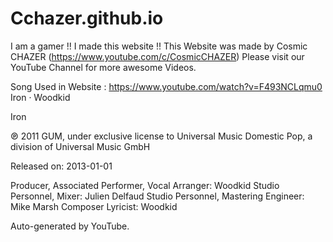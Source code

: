 # Cchazer.github.io
I am a gamer !! I made this website !!
This Website was made by Cosmic CHAZER (https://www.youtube.com/c/CosmicCHAZER)
Please visit our YouTube Channel for more awesome Videos. 

Song Used in Website : https://www.youtube.com/watch?v=F493NCLqmu0
Iron · Woodkid

Iron

℗ 2011 GUM, under exclusive license to Universal Music Domestic Pop, a division of Universal Music GmbH

Released on: 2013-01-01

Producer, Associated  Performer, Vocal  Arranger: Woodkid
Studio  Personnel, Mixer: Julien Delfaud
Studio  Personnel, Mastering  Engineer: Mike Marsh
Composer  Lyricist: Woodkid

Auto-generated by YouTube.



